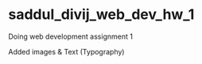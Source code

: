 # saddul_divij_web_dev_hw_1

 Doing web development assignment 1

 Added images & Text (Typography) 

 
 
